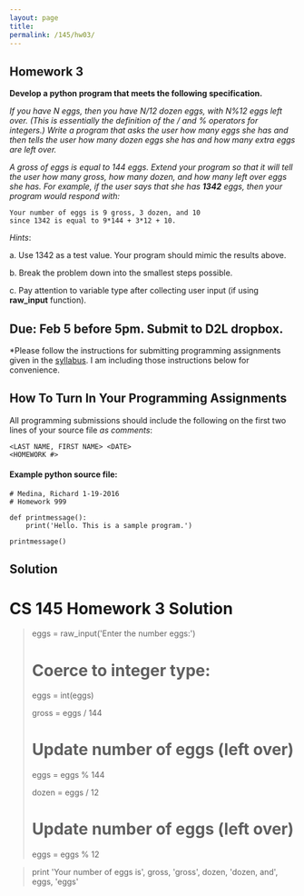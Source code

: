 ```yaml
---
layout: page
title: 
permalink: /145/hw03/
---
```


Homework 3
----

**Develop a python program that meets the following specification.**

*If you have N eggs, then you have N/12 dozen eggs, with N%12 eggs left over. (This is essentially the definition of the / and % operators for integers.) Write a program that asks the user how many eggs she has and then tells the user how many dozen eggs she has and how many extra eggs are left over.*

*A gross of eggs is equal to 144 eggs. Extend your program so that it will tell the user how many gross, how many dozen, and how many left over eggs she has. For example, if the user says that she has **1342** eggs, then your program would respond with:*


	Your number of eggs is 9 gross, 3 dozen, and 10
	since 1342 is equal to 9*144 + 3*12 + 10.

*Hints*:

a. Use 1342 as a test value. Your program should mimic the results above.

b. Break the problem down into the smallest steps possible.

c. Pay attention to variable type after collecting user input (if using **raw_input** function).


Due: Feb 5 before 5pm. Submit to D2L dropbox.
----

*Please follow the instructions for submitting programming assignments given in the [syllabus](/145/syllabus/). I am including those instructions below for convenience.

## How To Turn In Your Programming Assignments

All programming submissions should include the following on the first two lines of your source file *as comments*:

	<LAST NAME, FIRST NAME> <DATE>
	<HOMEWORK #>


#### Example python source file:

    # Medina, Richard 1-19-2016
    # Homework 999

    def printmessage():
	    print('Hello. This is a sample program.')

    printmessage()


## Solution

# CS 145 Homework 3 Solution

>
>	eggs = raw_input('Enter the number eggs:')
>
>	# Coerce to integer type:
>	eggs = int(eggs)
>
>	gross = eggs / 144
>
>	# Update number of eggs (left over)
>	eggs = eggs % 144
>
>	dozen = eggs / 12
>
>	# Update number of eggs (left over)
>	eggs = eggs % 12

>	print 'Your number of eggs is', gross, 'gross', dozen, 'dozen, and', eggs, 'eggs'
